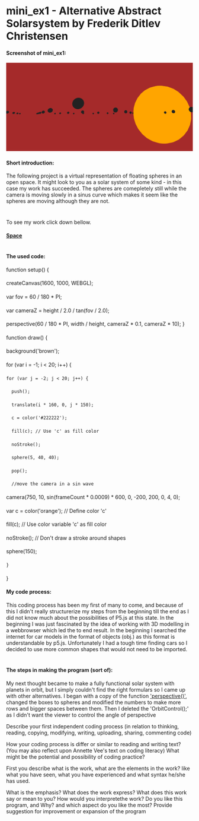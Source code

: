 # mini_ex1 - Alternative Abstract Solarsystem by Frederik Ditlev Christensen
#### Screenshot of mini_ex1:
![alt text](mini_ex1.3.png "Alternative Abstract Solarsystem")
#### Short introduction:
The following project is a virtual representation of floating spheres in an open space. It might look to you as a solar system of some kind - in this case my work has succeeded. The spheres are comepletely still while the camera is moving slowly in a sinus curve which makes it seem like the spheres are moving although they are not.
#
To see my work click down bellow.
#### [Space](http://rawgit.com/Mightydeeze/mini_ex/mini_ex_main/mini_ex1/Excercises/empty-example/index.html)
#
#### The used code:
function setup() {
####
  createCanvas(1600, 1000, WEBGL);
  ####
  var fov = 60 / 180 * PI;
  ####
  var cameraZ = height / 2.0 / tan(fov / 2.0);
  ####
  perspective(60 / 180 * PI, width / height, cameraZ * 0.1, cameraZ * 10); }
  ####
function draw() {
####
  background('brown');
####
  for (var i = -1; i < 20; i++) {
  ####
    for (var j = -2; j < 20; j++) {
   ####
      push();
   ####
      translate(i * 160, 0, j * 150);
   ####
      c = color('#222222');
   ####
      fill(c); // Use 'c' as fill color
   ####
      noStroke();
   ####
      sphere(5, 40, 40);
   ####
      pop();
   ####
      //move the camera in a sin wave
   ####
  camera(750, 10, sin(frameCount * 0.0009) * 600, 0, -200, 200, 0, 4, 0);
  ####
  var c = color('orange'); // Define color 'c'
  ####
  fill(c); // Use color variable 'c' as fill color
  ####
  noStroke(); // Don't draw a stroke around shapes
  ####
sphere(150);
####
    }
####
  }
#### My code process:
This coding process has been my first of many to come, and because of this I didn't really structurerize my steps from the beginning till the end as I did not know much about the possibilities of P5.js at this state. In the beginning I was just fascinated by the idea of working with 3D modelling in a webbrowser which led the to end result. In the beginning I searched the internet for car models in the format of objects (obj.) as this format is understandable by p5.js. Unfortunately I had a tough time finding cars so I decided to use more common shapes that would not need to be imported. 
#
#### The steps in making the program (sort of):
My next thought became to make a fully functional solar system with planets in orbit, but I simply couldn't find the right formulars so I came up with other alternatives. I began with a copy of the function ['perspective()'](https://p5js.org/reference/#/p5/perspective), changed the boxes to spheres and modified the numbers to make more rows and bigger spaces between them. Then I deleted the 'OrbitControl();' as I didn't want the viewer to control the angle of perspective

Describe your first independent coding process (in relation to thinking, reading, copying, modifying, writing, uploading, sharing, commenting code)




How your coding process is differ or similar to reading and writing text? (You may also reflect upon Annette Vee's text on coding literacy)
What might be the potential and possibility of coding practice?



First you describe what is the work, what are the elements in the work? like what you have seen, what you have experienced and what syntax he/she has used.


What is the emphasis? What does the work express? What does this work say or mean to you? How would you interpretethe work?
Do you like this program, and Why? and which aspect do you like the most?
Provide suggestion for improvement or expansion of the program





